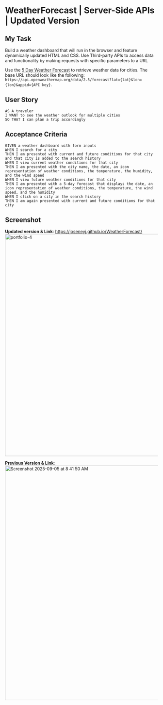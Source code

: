 # WeatherForecast | Server-Side APIs | Updated Version

## My Task

Build a weather dashboard that will run in the browser and feature dynamically updated HTML and CSS. Use Third-party APIs to access data and functionality by making requests with specific parameters to a URL

Use the [5 Day Weather Forecast](https://openweathermap.org/forecast5) to retrieve weather data for cities. The base URL should look like the following: `https://api.openweathermap.org/data/2.5/forecast?lat={lat}&lon={lon}&appid={API key}`.



## User Story

```
AS A traveler
I WANT to see the weather outlook for multiple cities
SO THAT I can plan a trip accordingly
```

## Acceptance Criteria

```
GIVEN a weather dashboard with form inputs
WHEN I search for a city
THEN I am presented with current and future conditions for that city and that city is added to the search history
WHEN I view current weather conditions for that city
THEN I am presented with the city name, the date, an icon representation of weather conditions, the temperature, the humidity, and the wind speed
WHEN I view future weather conditions for that city
THEN I am presented with a 5-day forecast that displays the date, an icon representation of weather conditions, the temperature, the wind speed, and the humidity
WHEN I click on a city in the search history
THEN I am again presented with current and future conditions for that city
```
## Screenshot
**Updated version & Link**: https://joseneyj.github.io/WeatherForecast/ 
<img width="1345" height="732" alt="portfolio-4" src="https://github.com/user-attachments/assets/046d09f2-9c3d-4645-9c12-28c02e8ac1e7" />


**Previous Version & Link**:<img width="1440" height="773" alt="Screenshot 2025-09-05 at 8 41 50 AM" src="https://github.com/user-attachments/assets/63a05dda-0e91-4fc6-81b0-8ba558dac002" />



